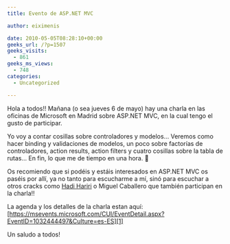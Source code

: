 ```yaml
---
title: Evento de ASP.NET MVC

author: eiximenis

date: 2010-05-05T08:28:10+00:00
geeks_url: /?p=1507
geeks_visits:
  - 861
geeks_ms_views:
  - 748
categories:
  - Uncategorized

---
```

Hola a todos!! Mañana (o sea jueves 6 de mayo) hay una charla en las oficinas de Microsoft en Madrid sobre ASP.NET MVC, en la cual tengo el gusto de participar.

Yo voy a contar cosillas sobre controladores y modelos… Veremos como hacer binding y validaciones de modelos, un poco sobre factorías de controladores, action results, action filters y cuatro cosillas sobre la tabla de rutas… En fin, lo que me de tiempo en una hora. 🙂

<!--more-->

Os recomiendo que si podéis y estáis interesados en ASP.NET MVC os paséis por allí, ya no tanto para escucharme a mí, sinó para escuchar a otros cracks como <a href="http://hadihariri.com/" target="_blank" rel="noopener noreferrer">Hadi Hariri</a> o Miguel Caballero que también participan en la charla!!

La agenda y los detalles de la charla estan aquí: [https://msevents.microsoft.com/CUI/EventDetail.aspx?EventID=1032444497&Culture=es-ES][1]

Un saludo a todos!

 [1]: https://msevents.microsoft.com/CUI/EventDetail.aspx?EventID=1032444497&Culture=es-ES "https://msevents.microsoft.com/CUI/EventDetail.aspx?EventID=1032444497&Culture=es-ES"